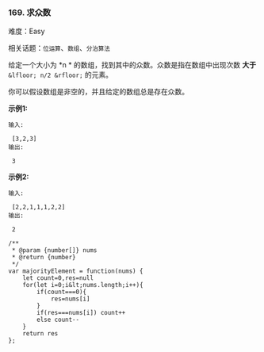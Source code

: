 ### 169. 求众数

难度：Easy

相关话题：`位运算`、`数组`、`分治算法`

给定一个大小为  *n * 的数组，找到其中的众数。众数是指在数组中出现次数 **大于**  `&lfloor; n/2 &rfloor;` 的元素。



你可以假设数组是非空的，并且给定的数组总是存在众数。



 **示例1:** 





```
输入:

 [3,2,3]
输出:

 3
```

 **示例2:** 





```
输入:

 [2,2,1,1,1,2,2]
输出:

 2

```


```
/**
 * @param {number[]} nums
 * @return {number}
 */
var majorityElement = function(nums) {
    let count=0,res=null
    for(let i=0;i&lt;nums.length;i++){
        if(count===0){
            res=nums[i]
        }
        if(res===nums[i]) count++
        else count--
    }
    return res
};



```

